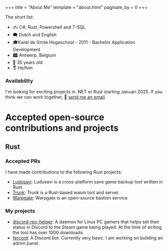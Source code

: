 +++
title = "About Me"
template = "about.html"
paginate_by = 0
+++

The short list:

* ✍️ C#, Rust, Powershell and T-SQL
* 🗨️ Dutch and English
* 🎓Karel de Grote Hogeschool - 2011 - Bachelor Application Development
* 🏙️ Antwerp, Belgium
* 🎂 35 years old
* ⚧️ He/him

### Availability 

I'm looking for exciting projects in .NET or Rust starting Januari 2025. If you think we can work together, 📨 <a onclick="contactMail()" href="#">send me an email</a>.

<script type="text/javascript">
function contactMail() {
    const w = window;
    const a = "d29ya3dpdGh1c0B2ZGFhLndlYnNpdGU=";
    w.open("mailto:" + atob(a));
}

</script>

# Accepted open-source contributions and projects
## Rust
### Accepted PRs

I have made contributions to the following Rust projects:

* [Ludusavi](https://github.com/mtkennerly/ludusavi/pull/226): Ludusavi is a cross-platform save game backup tool written in Rust.
* [Trunk](https://github.com/trunk-rs/trunk/pull/615): Trunk is a Rust-based wasm tool and server.
* [Warpgate](https://github.com/warp-tech/warpgate/pull/1055): Warpgate is an open-source bastion service

### My projects
* [discord-rpc-helper](https://crates.io/crates/discord-rpc-helper): A daemon for Linux PC gamers that helps set their status in Discord to the Steam game being played. At the time of writing the tool has over 1000 downloads.
* [fercord](https://github.com/kekonn/fercord): A Discord bot. Currently very basic. I am working on building an admin panel.